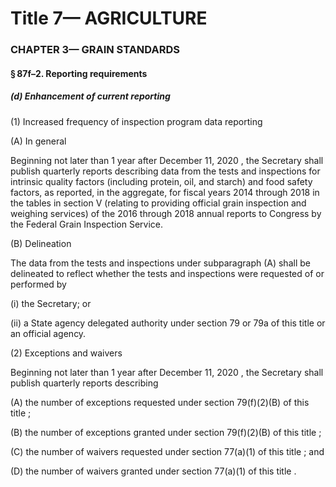 
# Title 7— AGRICULTURE
### CHAPTER 3— GRAIN STANDARDS
#### § 87f–2. Reporting requirements
##### (d) Enhancement of current reporting

(1) Increased frequency of inspection program data reporting

(A) In general

Beginning not later than 1 year after December 11, 2020 , the Secretary shall publish quarterly reports describing data from the tests and inspections for intrinsic quality factors (including protein, oil, and starch) and food safety factors, as reported, in the aggregate, for fiscal years 2014 through 2018 in the tables in section V (relating to providing official grain inspection and weighing services) of the 2016 through 2018 annual reports to Congress by the Federal Grain Inspection Service.

(B) Delineation

The data from the tests and inspections under subparagraph (A) shall be delineated to reflect whether the tests and inspections were requested of or performed by

(i) the Secretary; or

(ii) a State agency delegated authority under section 79 or 79a of this title or an official agency.

(2) Exceptions and waivers

Beginning not later than 1 year after December 11, 2020 , the Secretary shall publish quarterly reports describing

(A) the number of exceptions requested under section 79(f)(2)(B) of this title ;

(B) the number of exceptions granted under section 79(f)(2)(B) of this title ;

(C) the number of waivers requested under section 77(a)(1) of this title ; and

(D) the number of waivers granted under section 77(a)(1) of this title .
